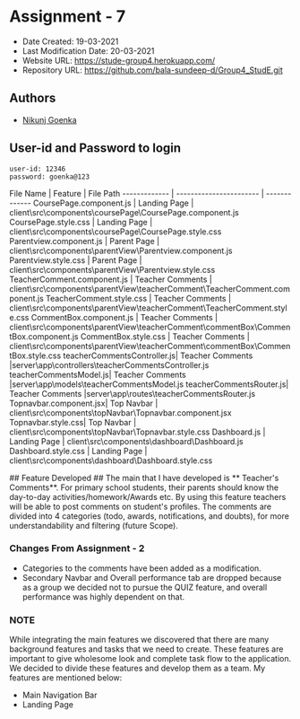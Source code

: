 # Assignment - 7

* Date Created: 19-03-2021
* Last Modification Date: 20-03-2021
* Website URL: https://stude-group4.herokuapp.com/
* Repository URL: https://github.com/bala-sundeep-d/Group4_StudE.git

## Authors
* [Nikunj Goenka](Nikunj.Goenka@dal.ca)

## User-id and Password to login
````
user-id: 12346
password: goenka@123
````
<FilesList>
  <Title>## List of files Created: </Title>
    <p>
      File Name  | Feature  |  File Path
      ------------- | ----------------------- | ------------- 
      CoursePage.component.js | Landing Page  | client\src\components\coursePage\CoursePage.component.js 
      CoursePage.style.css | Landing Page | client\src\components\coursePage\CoursePage.style.css 
      Parentview.component.js | Parent Page | client\src\components\parentView\Parentview.component.js 
      Parentview.style.css | Parent Page | client\src\components\parentView\Parentview.style.css 
      TeacherComment.component.js | Teacher Comments | client\src\components\parentView\teacherComment\TeacherComment.component.js 
      TeacherComment.style.css | Teacher Comments | client\src\components\parentView\teacherComment\TeacherComment.style.css
      CommentBox.component.js | Teacher Comments | client\src\components\parentView\teacherComment\commentBox\CommentBox.component.js
      CommentBox.style.css | Teacher Comments | client\src\components\parentView\teacherComment\commentBox\CommentBox.style.css
      teacherCommentsController.js| Teacher Comments |server\app\controllers\teacherCommentsController.js
      teacherCommentsModel.js| Teacher Comments |server\app\models\teacherCommentsModel.js
      teacherCommentsRouter.js| Teacher Comments |server\app\routes\teacherCommentsRouter.js
      Topnavbar.component.jsx| Top Navbar | client\src\components\topNavbar\Topnavbar.component.jsx
      Topnavbar.style.css| Top Navbar | client\src\components\topNavbar\Topnavbar.style.css
      Dashboard.js | Landing Page | client\src\components\dashboard\Dashboard.js
      Dashboard.style.css | Landing Page | client\src\components\dashboard\Dashboard.style.css
    </p>
</FilesList>
## Feature Developed ##
The main that I have developed is ** Teacher's Comments**. For primary school students, their parents should know the day-to-day activities/homework/Awards etc. By using this feature teachers will be able to post comments on student's profiles. The comments are divided into 4 categories (todo, awards, notifications, and doubts), for more understandability and filtering (future Scope).

### Changes From Assignment - 2 ###
* Categories to the comments have been added as a modification.
* Secondary Navbar and Overall performance tab are dropped because as a group we decided not to pursue the QUIZ feature, and overall performance was highly dependent on that.


### NOTE ###
While integrating the main features we discovered that there are many background features and tasks that we need to create. These features are important to give wholesome look and complete task flow to the application. 
We decided to divide these features and develop them as a team. My features are mentioned below:
* Main Navigation Bar
* Landing Page
